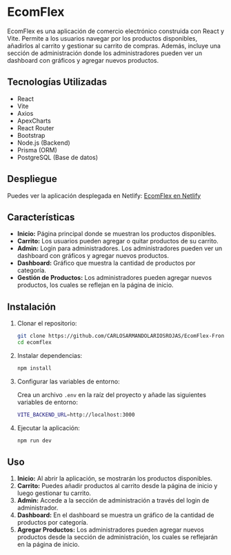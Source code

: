 # EcomFlex

EcomFlex es una aplicación de comercio electrónico construida con React y Vite. Permite a los usuarios navegar por los productos disponibles, añadirlos al carrito y gestionar su carrito de compras. Además, incluye una sección de administración donde los administradores pueden ver un dashboard con gráficos y agregar nuevos productos.

## Tecnologías Utilizadas

- React
- Vite
- Axios
- ApexCharts
- React Router
- Bootstrap
- Node.js (Backend)
- Prisma (ORM)
- PostgreSQL (Base de datos)

## Despliegue

Puedes ver la aplicación desplegada en Netlify: [EcomFlex en Netlify](https://ecomflex.netlify.app)


## Características

- **Inicio:** Página principal donde se muestran los productos disponibles.
- **Carrito:** Los usuarios pueden agregar o quitar productos de su carrito.
- **Admin:** Login para administradores. Los administradores pueden ver un dashboard con gráficos y agregar nuevos productos.
- **Dashboard:** Gráfico que muestra la cantidad de productos por categoría.
- **Gestión de Productos:** Los administradores pueden agregar nuevos productos, los cuales se reflejan en la página de inicio.

## Instalación

1. Clonar el repositorio:

    ```bash
    git clone https://github.com/CARLOSARMANDOLARIOSROJAS/EcomFlex-Front
    cd ecomflex
    ```

2. Instalar dependencias:

    ```bash
    npm install
    ```

3. Configurar las variables de entorno:

    Crea un archivo `.env` en la raíz del proyecto y añade las siguientes variables de entorno:

    ```bash
    VITE_BACKEND_URL=http://localhost:3000
    ```

4. Ejecutar la aplicación:

    ```bash
    npm run dev
    ```

## Uso

1. **Inicio:** Al abrir la aplicación, se mostrarán los productos disponibles.
2. **Carrito:** Puedes añadir productos al carrito desde la página de inicio y luego gestionar tu carrito.
3. **Admin:** Accede a la sección de administración a través del login de administrador. 
4. **Dashboard:** En el dashboard se muestra un gráfico de la cantidad de productos por categoría.
5. **Agregar Productos:** Los administradores pueden agregar nuevos productos desde la sección de administración, los cuales se reflejarán en la página de inicio.


